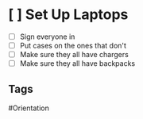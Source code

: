 # [ ] Set Up Laptops
- [ ] Sign everyone in
- [ ] Put cases on the ones that don't
- [ ] Make sure they all have chargers
- [ ] Make sure they all have backpacks
## Tags

#Orientation

